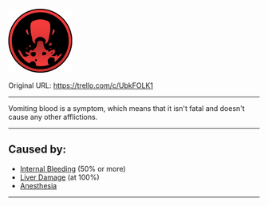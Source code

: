 ![tile015(1).png\|200](./Vomiting%20Blood%20-%20Attachments/6718845db30472d958dd7bb1.png)

Original URL: https://trello.com/c/UbkFOLK1

---

Vomiting blood is a symptom, which means that it isn't fatal and doesn't cause any other afflictions.

---

## Caused by:

- [Internal Bleeding](../Torso/Internal%20Bleeding.md) (50% or more)
- [Liver Damage](../Torso/Liver%20Damage.md) (at 100%)
- [Anesthesia](../Torso/Anesthesia.md)

---

